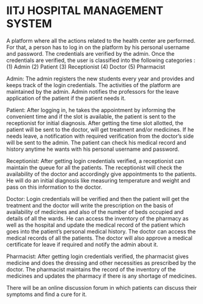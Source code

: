 # IITJ HOSPITAL MANAGEMENT SYSTEM


A platform where all the actions related to the health center are performed. For that, a person has to log in on the platform by his personal username and password. The credentials are verified by the admin. Once the credentials are verified, the user is classified into the following  categories : (1) Admin (2) Patient (3) Receptionist (4) Doctor (5) Pharmacist 

Admin: The admin registers the new students every year and provides and keeps track of the login credentials. The activities of the platform are maintained by the admin. Admin notifies the professors for the leave application of the patient if the patient needs it.

Patient: After logging in, he takes the appointment by informing the convenient time and if the slot is available, the patient is sent to the receptionist for initial diagnosis. After getting the time slot allotted, the patient will be sent to the doctor, will get treatment and/or medicines. If he needs leave, a notification with required verification from the doctor’s side will be sent to the admin. The patient can check his medical record and history anytime he wants with his personal username and password.


Receptionist: After getting login credentials verified, a receptionist can maintain the queue for all the patients. The receptionist will check the availability of the doctor and accordingly give appointments to the patients. He will do an initial diagnosis like measuring temperature and weight and pass on this information to the doctor. 


Doctor: Login credentials will be verified and then the patient will get the treatment and the doctor will write the prescription on the basis of availability of medicines and also of the number of beds occupied and details of all the wards. He can access the inventory of the pharmacy as well as the hospital and update the medical record of the patient which goes into the patient’s personal medical history. The doctor can access the medical records of all the patients. The doctor will also approve a medical certificate for leave if required and notify the admin about it.


Pharmacist: After getting login credentials verified, the pharmacist gives medicine and does the dressing and other necessities as prescribed by the doctor. The pharmacist maintains the record of the inventory of the medicines and updates the pharmacy if there is any shortage of medicines.

There will be an online discussion forum in which patients can discuss their symptoms and find a cure for it. 
